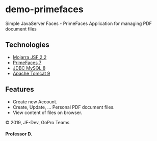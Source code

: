 # demo-primefaces
Simple JavaServer Faces - PrimeFaces Application for managing PDF document files
  ## Technologies
  - [Mojarra JSF 2.2](https://javaserverfaces.github.io/)
  - [PrimeFaces 7](https://www.primefaces.org/#primefaces)
  - [JDBC MySQL 8](https://dev.mysql.com/downloads/connector/j/)
  - [Apache Tomcat 9](https://tomcat.apache.org/download-90.cgi)

  ## Features
  - Create new Account.
  - Create, Update, ... Personal PDF document files.
  - View content of files on browser.



© 2019, JF-Dev, GoPro Teams

#### Professor D.
